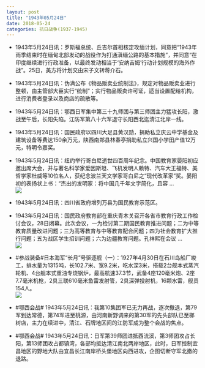 ```yaml
---
layout: post
title: "1943年05月24日"
date: 2018-05-24
categories: 抗日战争(1937-1945)
---
```


<meta name="referrer" content="no-referrer" />

- 1943年5月24日讯：罗斯福总统、丘吉尔首相核定攻缅计划，同意把“1943年雨季结束时在缅甸北部发动的战役作为打通滇缅公路的基本措施”，并同意“在印度继续进行行政准备，以最终发动相当于‘安纳吉姆’行动计划规模的海外作战”。25日，美方将计划交由宋子文转蒋介石。 

- 1943年5月24日讯：伪满公布《物品贩卖业统制法》，规定对物品贩卖业进行整顿，由主管部大臣实行“统制”；实行物品贩卖许可证，适当设置配给机构，进行消费者登录以及商店的疏散等。 

- 1943年5月24日讯：鄂西日军集中第三十九师团与第三师团主力猛攻长阳，激战至午后，长阳失陷。江防军第八十六军退守长阳西北迄清江北岸一线。 

- 1943年5月24日讯：国民政府以四川大足县黄汉勋，捐助私立庆云中学基金及建筑设备等费达150余万元，陕西南郑县林春亭捐助私立兴国小学田产值12万元，特明令嘉奖。 

- 1943年5月24日讯：纽约举行哥白尼逝世四百周年纪念。中国教育家晏阳初应邀出席大会，并与著名科学家爱因斯坦、飞机发明人赖特、汽车大王福特、美哲学家杜威等10位名人，获纪念波兰天文学家哥白尼之“现代改革家”奖。晏阳初的表扬状上书：“杰出的发明家：将中国几千年文字简化，且容 ... <br/><img src="https://wx3.sinaimg.cn/large/aca367d8ly1frmcel9zxgj20c80aymx9.jpg" />

- 1943年5月24日讯：四川省政府增列万县为国民教育示范区。 

- 1943年5月24日讯：国民政府教育部在重庆青木关召开各省市教育行政工作检讨会议，28日闭幕。此次会议，一为检讨第二期国民教育推进问题；二为中等教育质量改进问题；三为高等教育与中等教育配合问题；四为社会教育扩大推行问题；五为战区学生招训问题；六为边疆教育问题。孔祥熙在会议 ... <br/><img src="https://wx4.sinaimg.cn/large/aca367d8ly1frm8zb71dtj20c8090q2z.jpg" />

- #参战装备#日本海军“长月”号驱逐舰（一）：1927年4月30日在石川岛船厂竣工，排水量为1315吨，长102.7米、宽9.2米，吃水深3米，搭载2台舰本式蒸汽轮机、4台舰本式重油专烧锅炉，最高航速37.3节，武备4座120毫米炮、2座7.7毫米机枪，2具三联610毫米鱼雷发射管，2具深弹投射机，16颗水雷，舰员154人。 <br/><img src="https://wx1.sinaimg.cn/large/aca367d8ly1frm778hjahj20dw0ghn07.jpg" />

- #鄂西会战# 1943年5月24日讯：我第10集团军已无力再战，逐次撤退，第79军到达常德，第74军进至桃源，由河南新野调来的第30军的先头部队已至榔树店，主力在续进中，清江、石牌地区间的江防军成为整个会战的焦点。 

- #鄂西会战# 1943年5月24日讯：日军第39师团进抵西流溪，第3师团攻占长阳，第13师团攻占都镇湾，各部均抵达清江南北两岸地区，此时，日军控制宜昌地区的野地大队由宜昌长江南岸桥头堡地区向西进攻，企图切断守军北撤的退路。 

